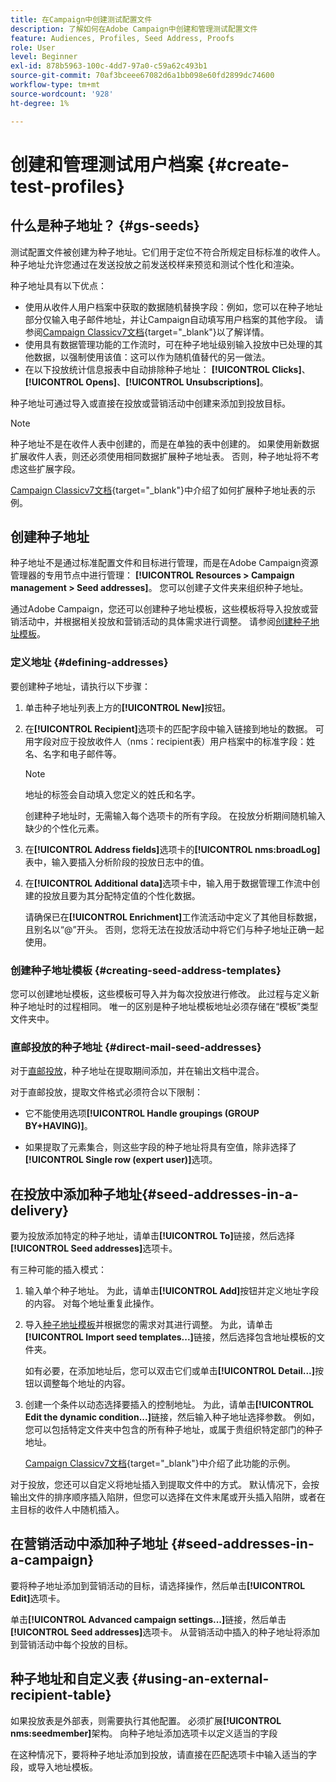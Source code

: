 ```yaml
---
title: 在Campaign中创建测试配置文件
description: 了解如何在Adobe Campaign中创建和管理测试配置文件
feature: Audiences, Profiles, Seed Address, Proofs
role: User
level: Beginner
exl-id: 878b5963-100c-4dd7-97a0-c59a62c493b1
source-git-commit: 70af3bceee67082d6a1bb098e60fd2899dc74600
workflow-type: tm+mt
source-wordcount: '928'
ht-degree: 1%

---
```


# 创建和管理测试用户档案 {#create-test-profiles}

## 什么是种子地址？ {#gs-seeds}

测试配置文件被创建为种子地址。它们用于定位不符合所规定目标标准的收件人。 种子地址允许您通过在发送投放之前发送校样来预览和测试个性化和渲染。

种子地址具有以下优点：

* 使用从收件人用户档案中获取的数据随机替换字段：例如，您可以在种子地址部分仅输入电子邮件地址，并让Campaign自动填写用户档案的其他字段。 请参阅[Campaign Classicv7文档](https://experienceleague.adobe.com/docs/campaign-classic/using/sending-messages/using-seed-addresses/use-case--selecting-seed-addresses-on-criteria.html){target="_blank"}以了解详情。
* 使用具有数据管理功能的工作流时，可在种子地址级别输入投放中已处理的其他数据，以强制使用该值：这可以作为随机值替代的另一做法。
* 在以下投放统计信息报表中自动排除种子地址： **[!UICONTROL Clicks]**、**[!UICONTROL Opens]**、**[!UICONTROL Unsubscriptions]**。

种子地址可通过导入或直接在投放或营销活动中创建来添加到投放目标。

>[!NOTE]
>
>种子地址不是在收件人表中创建的，而是在单独的表中创建的。 如果使用新数据扩展收件人表，则还必须使用相同数据扩展种子地址表。 否则，种子地址将不考虑这些扩展字段。
>
>[Campaign Classicv7文档](https://experienceleague.adobe.com/docs/campaign-classic/using/sending-messages/using-seed-addresses/use-case--selecting-seed-addresses-on-criteria.html){target="_blank"}中介绍了如何扩展种子地址表的示例。

## 创建种子地址

种子地址不是通过标准配置文件和目标进行管理，而是在Adobe Campaign资源管理器的专用节点中进行管理： **[!UICONTROL Resources > Campaign management > Seed addresses]**。 您可以创建子文件夹来组织种子地址。

通过Adobe Campaign，您还可以创建种子地址模板，这些模板将导入投放或营销活动中，并根据相关投放和营销活动的具体需求进行调整。 请参阅[创建种子地址模板](#creating-seed-address-templates)。

### 定义地址 {#defining-addresses}

要创建种子地址，请执行以下步骤：

1. 单击种子地址列表上方的&#x200B;**[!UICONTROL New]**&#x200B;按钮。
1. 在&#x200B;**[!UICONTROL Recipient]**&#x200B;选项卡的匹配字段中输入链接到地址的数据。 可用字段对应于投放收件人（nms：recipient表）用户档案中的标准字段：姓名、名字和电子邮件等。

   >[!NOTE]
   >
   >地址的标签会自动填入您定义的姓氏和名字。
   >
   >创建种子地址时，无需输入每个选项卡的所有字段。 在投放分析期间随机输入缺少的个性化元素。

1. 在&#x200B;**[!UICONTROL Address fields]**&#x200B;选项卡的&#x200B;**[!UICONTROL nms:broadLog]**&#x200B;表中，输入要插入分析阶段的投放日志中的值。

1. 在&#x200B;**[!UICONTROL Additional data]**&#x200B;选项卡中，输入用于数据管理工作流中创建的投放且要为其分配特定值的个性化数据。

   请确保已在&#x200B;**[!UICONTROL Enrichment]**&#x200B;工作流活动中定义了其他目标数据，且别名以“@”开头。 否则，您将无法在投放活动中将它们与种子地址正确一起使用。

### 创建种子地址模板 {#creating-seed-address-templates}

您可以创建地址模板，这些模板可导入并为每次投放进行修改。 此过程与定义新种子地址时的过程相同。 唯一的区别是种子地址模板地址必须存储在“模板”类型文件夹中。

### 直邮投放的种子地址 {#direct-mail-seed-addresses}

对于[直邮投放](../send/direct-mail.md)，种子地址在提取期间添加，并在输出文档中混合。

对于直邮投放，提取文件格式必须符合以下限制：

* 它不能使用选项&#x200B;**[!UICONTROL Handle groupings (GROUP BY+HAVING)]**。

* 如果提取了元素集合，则这些字段的种子地址将具有空值，除非选择了&#x200B;**[!UICONTROL Single row (expert user)]**&#x200B;选项。

## 在投放中添加种子地址{#seed-addresses-in-a-delivery}

要为投放添加特定的种子地址，请单击&#x200B;**[!UICONTROL To]**&#x200B;链接，然后选择&#x200B;**[!UICONTROL Seed addresses]**&#x200B;选项卡。

有三种可能的插入模式：

1. 输入单个种子地址。  为此，请单击&#x200B;**[!UICONTROL Add]**&#x200B;按钮并定义地址字段的内容。 对每个地址重复此操作。

1. 导入[种子地址模板](#creating-seed-address-template)并根据您的需求对其进行调整。 为此，请单击&#x200B;**[!UICONTROL Import seed templates...]**&#x200B;链接，然后选择包含地址模板的文件夹。

   如有必要，在添加地址后，您可以双击它们或单击&#x200B;**[!UICONTROL Detail...]**&#x200B;按钮以调整每个地址的内容。

1. 创建一个条件以动态选择要插入的控制地址。 为此，请单击&#x200B;**[!UICONTROL Edit the dynamic condition...]**&#x200B;链接，然后输入种子地址选择参数。 例如，您可以包括特定文件夹中包含的所有种子地址，或属于贵组织特定部门的种子地址。

   [Campaign Classicv7文档](https://experienceleague.adobe.com/docs/campaign-classic/using/sending-messages/using-seed-addresses/use-case--selecting-seed-addresses-on-criteria.html){target="_blank"}中介绍了此功能的示例。

对于投放，您还可以自定义将地址插入到提取文件中的方式。 默认情况下，会按输出文件的排序顺序插入陷阱，但您可以选择在文件末尾或开头插入陷阱，或者在主目标的收件人中随机插入。

## 在营销活动中添加种子地址 {#seed-addresses-in-a-campaign}

要将种子地址添加到营销活动的目标，请选择操作，然后单击&#x200B;**[!UICONTROL Edit]**&#x200B;选项卡。

单击&#x200B;**[!UICONTROL Advanced campaign settings...]**&#x200B;链接，然后单击&#x200B;**[!UICONTROL Seed addresses]**&#x200B;选项卡。 从营销活动中插入的种子地址将添加到营销活动中每个投放的目标。

## 种子地址和自定义表 {#using-an-external-recipient-table}

如果投放表是外部表，则需要执行其他配置。 必须扩展&#x200B;**[!UICONTROL nms:seedmember]**&#x200B;架构。 向种子地址添加选项卡以定义适当的字段

在这种情况下，要将种子地址添加到投放，请直接在匹配选项卡中输入适当的字段，或导入地址模板。

<!--The **nms:seedMember** schema extension is [this section](../../configuration/using/seed-addresses.md).-->
